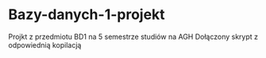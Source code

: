 # Bazy-danych-1-projekt

Projkt z przedmiotu BD1 na 5 semestrze studiów na AGH
Dołączony skrypt z odpowiednią kopilacją
